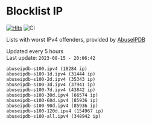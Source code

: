 # Blocklist IP

[![Hits](https://hits.seeyoufarm.com/api/count/incr/badge.svg?url=https%3A%2F%2Fgithub.com%2Fborestad%2Fblocklist-ip%2F&count_bg=%2379C83D&title_bg=%23555555&icon=&icon_color=%23E7E7E7&title=hits&edge_flat=false)](https://hits.seeyoufarm.com)  ![CI](https://img.shields.io/github/workflow/status/borestad/blocklist-ip/CI?style=flat-square)

Lists with worst IPv4 offenders, provided by [AbuseIPDB](https://www.abuseipdb.com/)

<!-- FOOTER-PLACEHOLDER -->
Updated every 5 hours<br>
Last update: `2023-08-15 - 20:06:42`
```
abuseipdb-s100.ipv4 (18284 ip)
abuseipdb-s100-1d.ipv4 (31444 ip)
abuseipdb-s100-2d.ipv4 (35343 ip)
abuseipdb-s100-3d.ipv4 (37941 ip)
abuseipdb-s100-7d.ipv4 (43842 ip)
abuseipdb-s100-30d.ipv4 (66574 ip)
abuseipdb-s100-60d.ipv4 (85936 ip)
abuseipdb-s100-90d.ipv4 (85936 ip)
abuseipdb-s100-120d.ipv4 (154967 ip)
abuseipdb-s100-all.ipv4 (348942 ip)
```
